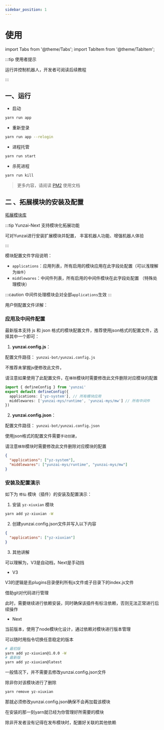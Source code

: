```yaml
---
sidebar_position: 1
---
```


# 使用

import Tabs from '@theme/Tabs';
import TabItem from '@theme/TabItem';

:::tip 使用者提示

运行并控制机器人，开发者可阅读后续教程

:::

## 一、运行

- 启动

```sh
yarn run app
```

- 重新登录

```sh
yarn run app --relogin
```

- 进程托管

```sh
yarn run start
```

- 杀死进程

```sh
yarn run kill
```

> 更多内容，请阅读 [PM2](https://pm2.keymetrics.io/) 使用文档

## 二 、拓展模块的安装及配置

[拓展模块库](/docs/docs/category/module-shop)

:::tip Yunzai-Next 支持模块化拓展功能

可对Yunzai进行安装扩展模块并配置，
丰富机器人功能、增强机器人体验

:::

模块配置文件字段说明：

- `applications`：应用列表，所有启用的模块应用在此字段处配置（可以浅理解为`插件`）
- `middlewares`：中间件列表，所有启用的中间件模块在此字段处配置 （特殊处理模块）

:::caution 中间件处理模块会对全部`applications`生效
:::

用户侧配置文件详解：

### 应用及中间件配置

最新版本支持 js 和 json 格式的模块配置文件，推荐使用json格式的配置文件，选择其中一个即可：

1. **yunzai.config.js**：

配置文件路径： `yunzai-bot/yunzai.config.js`

不推荐未掌握js便修改此文件，

请注意如果使用了此配置文件，在`移除`模块时需要修改此文件删除对应模块的配置

```ts title="yunzai.config.js"
import { defineConfig } from 'yunzai'
export default defineConfig({
  applications: ['yz-system'], // 所有模块应用
  middlewares: ['yunzai-mys/runtime', 'yunzai-mys/mw'] // 所有中间件
})
```

2. **yunzai.config.json**：

配置文件路径： `yunzai-bot/yunzai.config.json`

使用json格式的配置文件需要`手动创建`，

请注意`移除`模块时需要修改此文件删除对应模块的配置

```json title="yunzai.config.json"
{
  "applications": ["yz-system"],
  "middlewares": ["yunzai-mys/runtime", "yunzai-mys/mw"]
}
```

### 安装及配置演示

如下为 `修仙` 模块（插件）的安装及配置演示：

1. 安装 `yz-xiuxian` 模块

```sh
yarn add yz-xiuxian -W
```

2. 创建yunzai.config.json文件并写入以下内容

```json title="yunzai.config.json"
{
  "applications": ["yz-xiuxian"]
}
```

3. 其他讲解

可以理解为，V3是自动档，Next是手动挡

- V3

V3的逻辑是去plugins目录便利所有js文件或子目录下的index.js文件

借助git对代码进行管理

此时，需要继续进行依赖安装，同时确保该插件有标注依赖，否则无法正常进行后续操作

- Next

当前版本，使用了node模块化设计，通过依赖对模块进行版本管理

可以随时用指令切换任意稳定的版本

```sh
# 最初版
yarn add yz-xiuxian@1.0.0 -W
# 最新版
yarn add yz-xiuxian@latest
```

一般情况下，并不需要去修改yunzai.config.json文件

除非你对该模块进行了删除

```sh
yarn remove yz-xiuxian
```

那就必须修改yunzai.config.json确保不会再加载该模块

在安装的那一刻yarn就已经为你管理好所需要的模块

除非开发者没有记得在发布模块时，配置好关联的其他依赖
